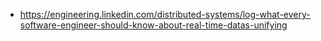  - https://engineering.linkedin.com/distributed-systems/log-what-every-software-engineer-should-know-about-real-time-datas-unifying
